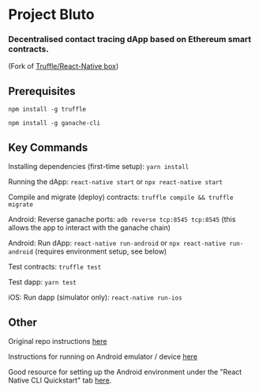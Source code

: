 # Project Bluto

### Decentralised contact tracing dApp based on Ethereum smart contracts.

(Fork of [Truffle/React-Native box](https://www.trufflesuite.com/boxes/drizzle-react-native))

## Prerequisites

`npm install -g truffle`

`npm install -g ganache-cli`

## Key Commands

Installing dependencies (first-time setup): `yarn install`

Running the dApp: `react-native start` or `npx react-native start`

Compile and migrate (deploy) contracts: `truffle compile && truffle migrate`

Android: Reverse ganache ports: `adb reverse tcp:8545 tcp:8545` (this allows the app to interact with the ganache chain)

Android: Run dApp: `react-native run-android` or `npx react-native run-android` (requires environment setup, see below)

Test contracts: `truffle test`

Test dapp: `yarn test`

iOS: Run dapp (simulator only): `react-native run-ios`

## Other

Original repo instructions [here](https://www.trufflesuite.com/boxes/drizzle-react-native)

Instructions for running on Android emulator / device [here](https://reactnative.dev/docs/running-on-device)

Good resource for setting up the Android environment under the "React Native CLI Quickstart" tab [here](https://reactnative.dev/docs/environment-setup).
